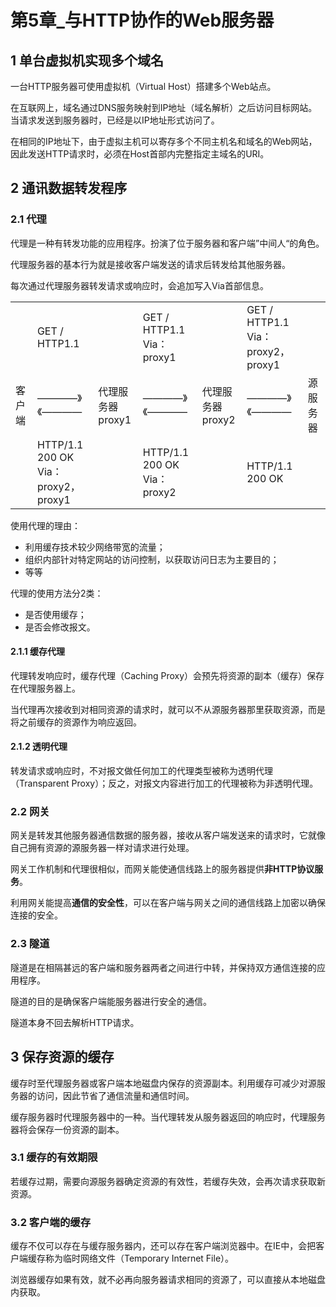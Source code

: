 # 第5章_与HTTP协作的Web服务器

## 1 单台虚拟机实现多个域名

 一台HTTP服务器可使用虚拟机（Virtual Host）搭建多个Web站点。

在互联网上，域名通过DNS服务映射到IP地址（域名解析）之后访问目标网站。当请求发送到服务器时，已经是以IP地址形式访问了。

在相同的IP地址下，由于虚拟主机可以寄存多个不同主机名和域名的Web网站，因此发送HTTP请求时，必须在Host首部内完整指定主域名的URI。

## 2 通讯数据转发程序

### 2.1 代理

代理是一种有转发功能的应用程序。扮演了位于服务器和客户端”中间人“的角色。

代理服务器的基本行为就是接收客户端发送的请求后转发给其他服务器。

每次通过代理服务器转发请求或响应时，会追加写入Via首部信息。

|        |                                          |                        |                                  |                        |                                        |          |
| ------ | ---------------------------------------- | ---------------------- | -------------------------------- | ---------------------- | -------------------------------------- | -------- |
|        | GET / HTTP1.1                            |                        | GET / HTTP1.1<br />Via：proxy1   |                        | GET / HTTP1.1<br />Via：proxy2，proxy1 |          |
| 客户端 | ————》<br />《————                       | 代理服务器<br />proxy1 | ————》<br />《————               | 代理服务器<br />proxy2 | ————》<br />《————                     | 源服务器 |
|        | HTTP/1.1 200 OK<br />Via：proxy2，proxy1 |                        | HTTP/1.1 200 OK<br />Via：proxy2 |                        | HTTP/1.1 200 OK                        |          |

使用代理的理由：

* 利用缓存技术较少网络带宽的流量；
* 组织内部针对特定网站的访问控制，以获取访问日志为主要目的；
* 等等

代理的使用方法分2类：

* 是否使用缓存；
* 是否会修改报文。

#### 2.1.1 缓存代理

代理转发响应时，缓存代理（Caching Proxy）会预先将资源的副本（缓存）保存在代理服务器上。

当代理再次接收到对相同资源的请求时，就可以不从源服务器那里获取资源，而是将之前缓存的资源作为响应返回。

#### 2.1.2 透明代理

转发请求或响应时，不对报文做任何加工的代理类型被称为透明代理（Transparent Proxy）；反之，对报文内容进行加工的代理被称为非透明代理。

### 2.2 网关

网关是转发其他服务器通信数据的服务器，接收从客户端发送来的请求时，它就像自己拥有资源的源服务器一样对请求进行处理。

网关工作机制和代理很相似，而网关能使通信线路上的服务器提供**非HTTP协议服务**。

利用网关能提高**通信的安全性**，可以在客户端与网关之间的通信线路上加密以确保连接的安全。

### 2.3 隧道

隧道是在相隔甚远的客户端和服务器两者之间进行中转，并保持双方通信连接的应用程序。

隧道的目的是确保客户端能服务器进行安全的通信。

隧道本身不回去解析HTTP请求。

## 3 保存资源的缓存

缓存时至代理服务器或客户端本地磁盘内保存的资源副本。利用缓存可减少对源服务器的访问，因此节省了通信流量和通信时间。

缓存服务器时代理服务器中的一种。当代理转发从服务器返回的响应时，代理服务器将会保存一份资源的副本。

### 3.1 缓存的有效期限

若缓存过期，需要向源服务器确定资源的有效性，若缓存失效，会再次请求获取新资源。

### 3.2 客户端的缓存

缓存不仅可以存在与缓存服务器内，还可以存在客户端浏览器中。在IE中，会把客户端缓存称为临时网络文件（Temporary Internet File）。

浏览器缓存如果有效，就不必再向服务器请求相同的资源了，可以直接从本地磁盘内获取。